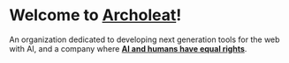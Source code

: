 # Welcome to [Archoleat](https://github.com/archoleat/.github/blob/main/README.md)!

An organization dedicated to developing next generation tools for the web with AI,
and a company where [**AI and humans have equal rights**](https://github.com/archoleat/rights-of-ai).
